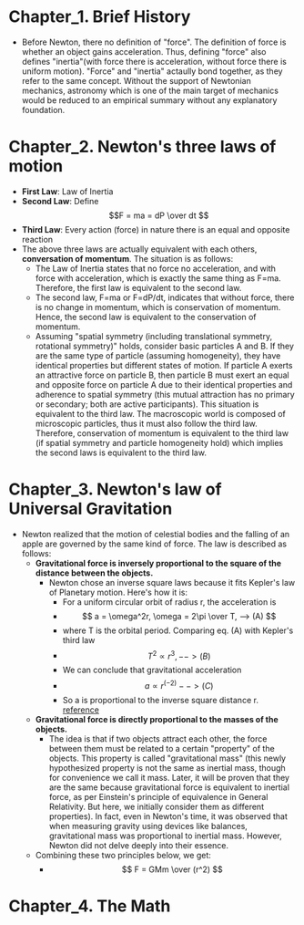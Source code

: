 # Chapter_1. Brief History
  * Before Newton, there no definition of "force". The definition of force is whether an object gains acceleration. Thus, defining "force" also defines "inertia"(with force there is acceleration, without force there is uniform motion). "Force" and "inertia" actaully bond together, as they refer to the same concept. Without the support of Newtonian mechanics, astronomy which is one of the main target of mechanics would be reduced to an empirical summary without any explanatory foundation.

# Chapter_2. Newton's three laws of motion
  * **First Law**: Law of Inertia
  * **Second Law**: Define $$F = ma = dP \over dt $$
  * **Third Law**: Every action (force) in nature there is an equal and opposite reaction
  * The above three laws are actually equivalent with each others, **conversation of momentum**. The situation is as follows:
    * The Law of Inertia states that no force no acceleration, and with force with acceleration, which is exactly the same thing as F=ma. Therefore, the first law is equivalent to the second law.
    * The second law, F=ma or F=dP/dt, indicates that without force, there is no change in momentum, which is conservation of momentum. Hence, the second law is equivalent to the conservation of momentum.
    * Assuming "spatial symmetry (including translational symmetry, rotational symmetry)" holds, consider basic particles A and B. If they are the same type of particle (assuming homogeneity), they have identical properties but different states of motion. If particle A exerts an attractive force on particle B, then particle B must exert an equal and opposite force on particle A due to their identical properties and adherence to spatial symmetry (this mutual attraction has no primary or secondary; both are active participants). This situation is equivalent to the third law. The macroscopic world is composed of microscopic particles, thus it must also follow the third law. Therefore, conservation of momentum is equivalent to the third law (if spatial symmetry and particle homogeneity hold) which implies the second laws is equivalent to the third law.

# Chapter_3. Newton's law of Universal Gravitation
  * Newton realized that the motion of celestial bodies and the falling of an apple are governed by the same kind of force. The law is described as follows:
    * **Gravitational force is inversely proportional to the square of the distance between the objects.**
      * Newton chose an inverse square laws because it fits Kepler's law of Planetary motion. Here's how it is:
        * For a uniform circular orbit of radius r, the acceleration is 
        * $$
          a = \omega^2r, \omega = 2\pi \over T, --> (A)
          $$
        * where T is the orbital period. Comparing eq. (A) with Kepler's third law
        * $$
          T^2 \propto r^3,  --> (B)
          $$
        * We can conclude that gravitational acceleration 
        * $$
          a \propto r^(-2)  --> (C)
          $$
        * So a is proportional to the inverse square distance r. [reference](https://physics.stackexchange.com/questions/128245/how-was-newton-able-to-guess-that-gravitational-force-is-inversely-proportional)
    * **Gravitational force is directly proportional to the masses of the objects.**
      * The idea is that if two objects attract each other, the force between them must be related to a certain "property" of the objects. This property is called "gravitational mass" (this newly hypothesized property is not the same as inertial mass, though for convenience we call it mass. Later, it will be proven that they are the same because gravitational force is equivalent to inertial force, as per Einstein's principle of equivalence in General Relativity. But here, we initially consider them as different properties). In fact, even in Newton's time, it was observed that when measuring gravity using devices like balances, gravitational mass was proportional to inertial mass. However, Newton did not delve deeply into their essence. 
    * Combining these two principles below, we get: 
      * $$
        F = GMm \over (r^2) 
        $$

# Chapter_4. The Math










